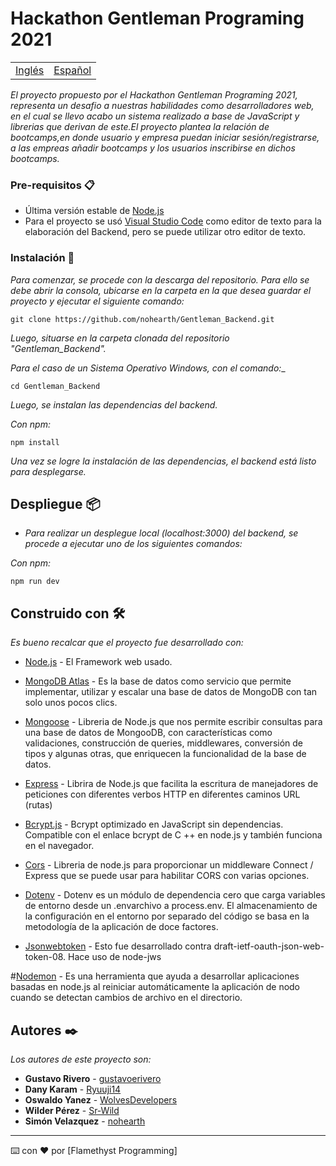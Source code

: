 # Hackathon Gentleman Programing 2021

<table>
    <tr>
        <!-- Do not translate this table -->
        <td><a href="./README.md"> Inglés </a></td>
        <td><a href="./README.ES.md"> Español </a></td>
    </tr>
</table>

_El proyecto propuesto por el Hackathon Gentleman Programing 2021, representa un desafio a nuestras habilidades como desarrolladores web, en el cual se llevo acabo un sistema realizado a base de JavaScript y librerias que derivan de este.El proyecto plantea la relación de bootcamps,en donde usuario y empresa puedan iniciar sesión/registrarse, a las empreas añadir bootcamps y los usuarios inscribirse en dichos bootcamps._


### Pre-requisitos 📋

* Última versión estable de [Node.js](https://nodejs.org/en/)
* Para el proyecto se usó [Visual Studio Code](https://code.visualstudio.com/) como editor de texto para la 
elaboración del Backend, pero se puede utilizar otro editor de texto.

### Instalación 🔧

_Para comenzar, se procede con la descarga del repositorio. Para ello se debe abrir la consola,
ubicarse en la carpeta en la que desea guardar el proyecto y ejecutar el siguiente comando:_

```
git clone https://github.com/nohearth/Gentleman_Backend.git
```

_Luego, situarse en la carpeta clonada del repositorio "Gentleman_Backend"._

_Para el caso de un Sistema Operativo Windows, con el comando:__

```
cd Gentleman_Backend
```

_Luego, se instalan las dependencias del backend._

_Con npm:_

```
npm install
```

_Una vez se logre la instalación de las dependencias, el backend está listo para desplegarse._

## Despliegue 📦

* _Para realizar un desplegue local (localhost:3000) del backend, se procede a ejecutar uno de los siguientes comandos:_

_Con npm:_

```
npm run dev
```

## Construido con 🛠️

_Es bueno recalcar que el proyecto fue desarrollado con:_

* [Node.js](https://nodejs.org/es/) - El Framework web usado.

* [MongoDB Atlas](https://www.mongodb.com/es/cloud/atlas) - Es la base de datos como servicio que permite implementar, utilizar y escalar una base de datos de MongoDB con tan solo unos pocos clics.

* [Mongoose](https://www.npmjs.com/package/mongoose) - Libreria de Node.js que nos permite escribir consultas para una base de datos de MongooDB, con características como validaciones, construcción de queries, middlewares, conversión de tipos y algunas otras, que enriquecen la funcionalidad de la base de datos.

* [Express](https://www.npmjs.com/package/express) - Librira de Node.js que facilita la escritura de manejadores de peticiones con diferentes verbos HTTP en diferentes caminos URL (rutas)

* [Bcrypt.js](https://www.npmjs.com/package/bcryptjs) - Bcrypt optimizado en JavaScript sin dependencias. Compatible con el enlace bcrypt de C ++ en node.js y también funciona en el navegador.

* [Cors](https://www.npmjs.com/package/cors) - Libreria de node.js para proporcionar un middleware Connect / Express que se puede usar para habilitar CORS con varias opciones.

* [Dotenv](https://www.npmjs.com/package/dotenv) - Dotenv es un módulo de dependencia cero que carga variables de entorno desde un .envarchivo a process.env. El almacenamiento de la configuración en el entorno por separado del código se basa en la metodología de la aplicación de doce factores.

* [Jsonwebtoken](https://www.npmjs.com/package/jsonwebtoken) - Esto fue desarrollado contra draft-ietf-oauth-json-web-token-08. Hace uso de node-jws

#[Nodemon](https://www.npmjs.com/package/nodemon) - Es una herramienta que ayuda a desarrollar aplicaciones basadas en node.js al reiniciar automáticamente la aplicación de nodo cuando se detectan cambios de archivo en el directorio.

## Autores ✒️

_Los autores de este proyecto son:_

* **Gustavo Rivero** - [gustavoerivero](https://github.com/gustavoerivero)
* **Dany Karam**  - [Ryuuji14](https://github.com/Ryuuji14)
* **Oswaldo Yanez**  - [WolvesDevelopers](https://github.com/WolvesDevelopers)
* **Wilder Pérez**  - [Sr-Wild](https://github.com/Sr-Wild)
* **Simón Velazquez**  - [nohearth](https://github.com/nohearth)




---
⌨️ con ❤️ por [Flamethyst Programming] 

